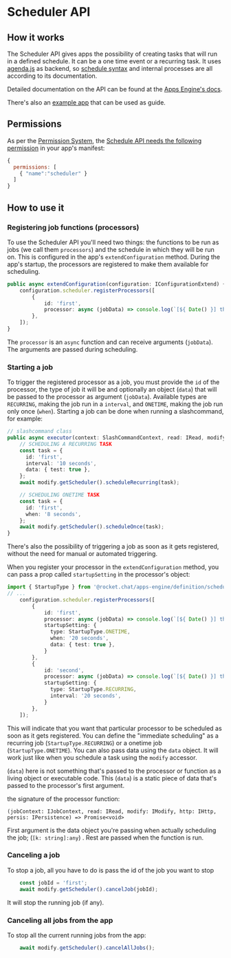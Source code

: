 # Scheduler API

## How it works

The Scheduler API gives apps the possibility of creating tasks that will run in a defined schedule. It can be a one time event or a recurring task. It uses [agenda.js](https://github.com/agenda/agenda) as backend, so [schedule syntax](https://github.com/agenda/human-interval) and internal processes are all according to its documentation.

Detailed documentation on the API can be found at the [Apps Engine's docs](https://rocketchat.github.io/Rocket.Chat.Apps-engine/modules/scheduler.html).

There's also an [example app](https://github.com/RocketChat/Apps.RocketChat.Tester/tree/scheduler) that can be used as guide.

## Permissions

As per the [Permission System](https://docs.rocket.chat/apps-development/permission-system), the [Schedule API needs the following permission](https://docs.rocket.chat/apps-development/permission-system#register-and-maintain-scheduled-jobs) in your app's manifest:

```javascript
{
  permissions: [
    { "name":"scheduler" }
  ]
}
```

## How to use it

### Registering job functions \(processors\)

To use the Scheduler API you'll need two things: the functions to be run as jobs \(we call them `processors`\) and the schedule in which they will be run on. This is configured in the app's `extendConfiguration` method. During the app's startup, the processors are registered to make them available for scheduling.

```typescript
public async extendConfiguration(configuration: IConfigurationExtend) {
    configuration.scheduler.registerProcessors([
        {
            id: 'first',
            processor: async (jobData) => console.log(`[${ Date() }] this is a task`, jobData),
        },
    ]);
}
```

The `processor` is an `async` function and can receive arguments \(`jobData`\). The arguments are passed during scheduling.

### Starting a job

To trigger the registered processor as a job, you must provide the `id` of the processor, the type of job it will be and optionally an object \(`data`\) that will be passed to the processor as argument \(`jobData`\). Available types are `RECURRING`, making the job run in a `interval`, and `ONETIME`, making the job run only once \(`when`\). Starting a job can be done when running a slashcommand, for example:

```typescript
// slashcommand class
public async executor(context: SlashCommandContext, read: IRead, modify: IModify): Promise<void> {
    // SCHEDULING A RECURRING TASK
    const task = {
      id: 'first',
      interval: '10 seconds',
      data: { test: true },
    };
    await modify.getScheduler().scheduleRecurring(task);

    // SCHEDULING ONETIME TASK
    const task = {
      id: 'first',
      when: '8 seconds',
    };
    await modify.getScheduler().scheduleOnce(task);
}
```

There's also the possibility of triggering a job as soon as it gets registered, without the need for manual or automated triggering.

When you register your processor in the `extendConfiguration` method, you can pass a prop called `startupSetting` in the processor's object:

```typescript
import { StartupType } from '@rocket.chat/apps-engine/definition/scheduler';
// ...
    configuration.scheduler.registerProcessors([
        {
            id: 'first',
            processor: async (jobData) => console.log(`[${ Date() }] this is a task`, jobData),
            startupSetting: {
              type: StartupType.ONETIME,
              when: '20 seconds',
              data: { test: true },
            }
        },
        {
            id: 'second',
            processor: async (jobData) => console.log(`[${ Date() }] this is a task`, jobData),
            startupSetting: {
              type: StartupType.RECURRING,
              interval: '20 seconds',
            }
        },
    ]);
```

This will indicate that you want that particular processor to be scheduled as soon as it gets registered. You can define the "immediate scheduling" as a recurring job \(`StartupType.RECURRING`\) or a onetime job \(`StartupType.ONETIME`\). You can also pass data using the `data` object. It will work just like when you schedule a task using the `modify` accessor.

\(`data`\) here is not something that's passed to the processor or function as a living object or executable code. This \(`data`\) is a static piece of data that's passed to the processor's first argument.

the signature of the processor function: 

``` 
(jobContext: IJobContext, read: IRead, modify: IModify, http: IHttp, persis: IPersistence) => Promise<void>
```

First argument is the data object you're passing when actually scheduling the job; \(`[k: string]:any`\) . Rest are passed when the function is run.


### Canceling a job

To stop a job, all you have to do is pass the id of the job you want to stop

```typescript
    const jobId = 'first';
    await modify.getScheduler().cancelJob(jobId);
```

It will stop the running job \(if any\).

### Canceling all jobs from the app

To stop all the current running jobs from the app:

```typescript
    await modify.getScheduler().cancelAllJobs();
```

